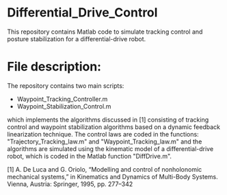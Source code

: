 # Differential_Drive_Control

This repository contains Matlab code to simulate tracking control and posture stabilization for a differential-drive robot. 

# File description: 

The repository contains two main scripts: 

- Waypoint_Tracking_Controller.m
- Waypoint_Stabilization_Control.m

which implements the algorithms discussed in [1] consisting of tracking control and waypoint stabilization algorithms based on a dynamic feedback linearization technique. The control laws are coded in the functions: "Trajectory_Tracking_law.m"  and "Waypoint_Tracking_law.m" and the algorithms are simulated using the kinematic model of a differential-drive robot, which is coded in the Matlab function "DiffDrive.m".

[1] A. De Luca and G. Oriolo, “Modelling and control of nonholonomic mechanical systems,” in Kinematics and Dynamics of Multi-Body Systems. Vienna, Austria: Springer, 1995, pp. 277–342
